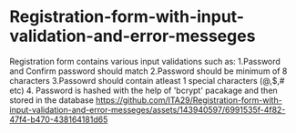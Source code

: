 # Registration-form-with-input-validation-and-error-messeges
Registration form contains various input validations such as:
1.Password and Confirm password should match
2.Password should be minimum of 8 characters
3.Passowrd should contain atleast 1 special characters (@,$,# etc)
4. Password is hashed with the help of 'bcrypt' pacakage and then stored in the database
https://github.com/ITA29/Registration-form-with-input-validation-and-error-messeges/assets/143940597/6991535f-4f82-47f4-b470-438164181d65
